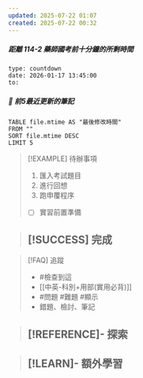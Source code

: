 ```yaml
---
updated: 2025-07-22 01:07
created: 2025-07-22 00:32
---
```

##### 距離 114-2 藥師國考前十分鐘的所剩時間
```widgets
type: countdown
date: 2026-01-17 13:45:00
to:
```

##### 📝 前5最近更新的筆記
```dataview
TABLE file.mtime AS "最後修改時間"
FROM ""
SORT file.mtime DESC
LIMIT 5

```

> [!EXAMPLE] 待辦事項
> 1. 匯入考試題目
> 2. 進行回想
> 3. 跑申覆程序
> - [ ] 實習前置準備
> 

> [!SUCCESS] 完成
>- 

> [!FAQ] 追蹤
>  - #檢查到這
>  - [[中英-科別+用部(實用必背)]]
>  - #問題 #難題 #顯示 
>  - 錯題、檢討、筆記

> [!REFERENCE]- 探索
> - 

> [!LEARN]- 額外學習
> - 